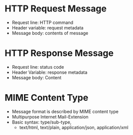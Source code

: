 # HTTP Request Message
- Request line: HTTP command
- Header variable: request metadata
- Message body: contents of message
# HTTP Response Message
- Request line: status code
- Header Variable: response metadata
- Message body: Content
# MIME Content Type
- Message format is described by MIME content type
- Multipurpose Internet Mail-Extension
- Basic syntax: type/sub-type, 
  - text/html, text/plain, application/json, application/xml
